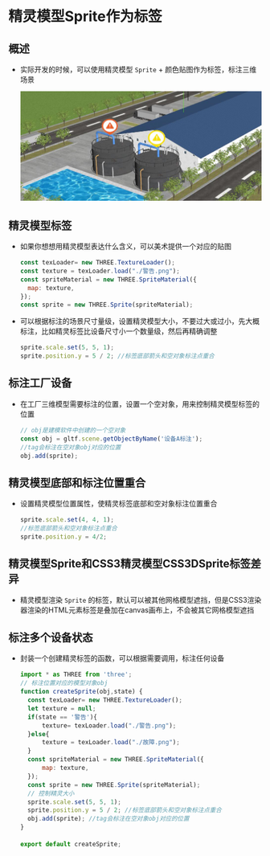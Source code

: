 # 精灵模型Sprite作为标签

## 概述

+ 实际开发的时候，可以使用精灵模型 `Sprite` + 颜色贴图作为标签，标注三维场景

  ![精灵模型标注设备](images/精灵模型标注设备.jpg)

## 精灵模型标签

+ 如果你想想用精灵模型表达什么含义，可以美术提供一个对应的贴图

  ```js
  const texLoader= new THREE.TextureLoader();
  const texture = texLoader.load("./警告.png");
  const spriteMaterial = new THREE.SpriteMaterial({
    map: texture,
  });
  const sprite = new THREE.Sprite(spriteMaterial);
  ```

+ 可以根据标注的场景尺寸量级，设置精灵模型大小，不要过大或过小，先大概标注，比如精灵标签比设备尺寸小一个数量级，然后再精确调整

  ```js
  sprite.scale.set(5, 5, 1);
  sprite.position.y = 5 / 2; //标签底部箭头和空对象标注点重合
  ```

## 标注工厂设备

+ 在工厂三维模型需要标注的位置，设置一个空对象，用来控制精灵模型标签的位置

  ```js
  // obj是建模软件中创建的一个空对象
  const obj = gltf.scene.getObjectByName('设备A标注');
  //tag会标注在空对象obj对应的位置
  obj.add(sprite);
  ```

## 精灵模型底部和标注位置重合

+ 设置精灵模型位置属性，使精灵标签底部和空对象标注位置重合

  ```js
  sprite.scale.set(4, 4, 1);
  //标签底部箭头和空对象标注点重合
  sprite.position.y = 4/2;
  ```

## 精灵模型Sprite和CSS3精灵模型CSS3DSprite标签差异

+ 精灵模型渲染 `Sprite` 的标签，默认可以被其他网格模型遮挡，但是CSS3渲染器渲染的HTML元素标签是叠加在canvas画布上，不会被其它网格模型遮挡

## 标注多个设备状态

+ 封装一个创建精灵标签的函数，可以根据需要调用，标注任何设备

  ```js
  import * as THREE from 'three';
  // 标注位置对应的模型对象obj
  function createSprite(obj,state) {
    const texLoader= new THREE.TextureLoader();
    let texture = null;
    if(state == '警告'){
        texture= texLoader.load("./警告.png");
    }else{
        texture = texLoader.load("./故障.png");
    }
    const spriteMaterial = new THREE.SpriteMaterial({
        map: texture,
    });
    const sprite = new THREE.Sprite(spriteMaterial);
    // 控制精灵大小
    sprite.scale.set(5, 5, 1);
    sprite.position.y = 5 / 2; //标签底部箭头和空对象标注点重合
    obj.add(sprite); //tag会标注在空对象obj对应的位置
  }

  export default createSprite;
  ```

